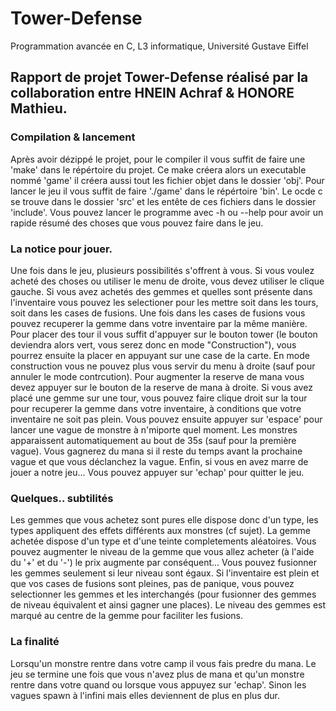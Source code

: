 # Tower-Defense
Programmation avancée en C, L3 informatique, Université Gustave Eiffel

## Rapport de projet Tower-Defense réalisé par la collaboration entre HNEIN Achraf & HONORE Mathieu.

### Compilation & lancement
Après avoir dézippé le projet, pour le compiler il vous suffit de faire une 'make' dans le répértoire du projet. Ce make créera alors un executable nommé 'game' il créera aussi tout les fichier objet dans le dossier 'obj'. Pour lancer le jeu il vous suffit de faire './game' dans le répértoire 'bin'. Le ocde c se trouve dans le dossier 'src' et les entête de ces fichiers dans le dossier 'include'.
Vous pouvez lancer le programme avec -h ou --help pour avoir un rapide résumé des choses que vous pouvez faire dans le jeu.

### La notice pour jouer.
Une fois dans le jeu, plusieurs possibilités s'offrent à vous. Si vous voulez acheté des choses ou utiliser le menu de droite, vous devez utiliser le clique gauche. Si vous avez achetés des gemmes et quelles sont présente dans l'inventaire vous pouvez les selectioner pour les mettre soit dans les tours, soit dans les cases de fusions. Une fois dans les cases de fusions vous pouvez recuperer la gemme dans votre inventaire par la même manière. Pour placer des tour il vous suffit d'appuyer sur le bouton tower (le bouton deviendra alors vert, vous serez donc en mode "Construction"), vous pourrez ensuite la placer en appuyant sur une case de la carte. En mode construction vous ne pouvez plus vous servir du menu à droite (sauf pour annuler le mode contrcution).
Pour augmenter la reserve de mana vous devez appuyer sur le bouton de la reserve de mana à droite.
Si vous avez placé une gemme sur une tour, vous pouvez faire clique droit sur la tour pour recuperer la gemme dans votre inventaire, à conditions que votre inventaire ne soit pas plein.
Vous pouvez ensuite appuyer sur 'espace' pour lancer une vague de monstre à n'miporte quel moment. Les monstres apparaissent automatiquement au bout de 35s (sauf pour la première vague). Vous gagnerez du mana si il reste du temps avant la prochaine vague et que vous déclanchez la vague.
Enfin, si vous en avez marre de jouer a notre jeu... Vous pouvez appuyer sur 'echap' pour quitter le jeu.

### Quelques.. subtilités
Les gemmes que vous achetez sont pures elle dispose donc d'un type, les types appliquent des effets différents aux monstres (cf sujet). La gemme achetée dispose d'un type et d'une teinte completements aléatoires.
Vous pouvez augmenter le niveau de la gemme que vous allez acheter (à l'aide du '+' et du '-') le prix augmente par conséquent...
Vous pouvez fusionner les gemmes seulement si leur niveau sont égaux. Si l'inventaire est plein et que vos cases de fusions sont pleines, pas de panique, vous pouvez selectionner les gemmes et les interchangés (pour fusionner des gemmes de niveau équivalent et ainsi gagner une places).
Le niveau des gemmes est marqué au centre de la gemme pour faciliter les fusions.

### La finalité 
Lorsqu'un monstre rentre dans votre camp il vous fais predre du mana.
Le jeu se termine une fois que vous n'avez plus de mana et qu'un monstre rentre dans votre quand ou lorsque vous appuyez sur 'echap'.
Sinon les vagues spawn à l'infini mais elles deviennent de plus en plus dur.